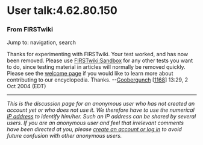 # User talk:4.62.80.150

### From FIRSTwiki

Jump to: navigation, search

Thanks for experimenting with FIRSTwiki. Your test worked, and has now been
removed. Please use [FIRSTwiki:Sandbox](/index.php/FIRSTwiki:Sandbox
"FIRSTwiki:Sandbox" ) for any other tests you want to do, since testing
material in articles will normally be removed quickly. Please see the [welcome
page](/index.php/FIRSTwiki:New_users_page "FIRSTwiki:New users page" ) if you
would like to learn more about contributing to our encyclopedia. Thanks.
--[Goobergunch](/index.php/User:Goobergunch "User:Goobergunch" )
[[1168](/index.php/1168 "1168" )] 13:29, 2 Oct 2004 (EDT)

* * *

_This is the discussion page for an anonymous user who has not created an
account yet or who does not use it. We therefore have to use the numerical [IP
address](http://www.wikipedia.org/wiki/IP_address "wikipedia:IP_address" ) to
identify him/her. Such an IP address can be shared by several users. If you
are an anonymous user and feel that irrelevant comments have been directed at
you, please [create an account or log in](/index.php/Special:Userlogin
"Special:Userlogin" ) to avoid future confusion with other anonymous users._

